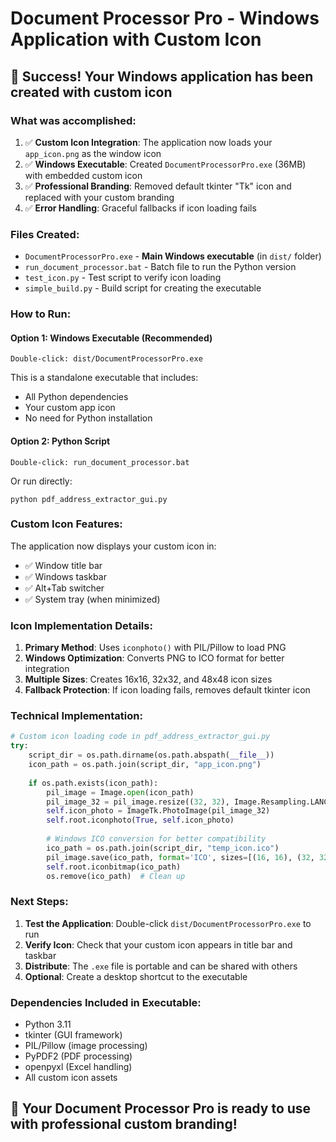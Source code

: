 # Document Processor Pro - Windows Application with Custom Icon

## 🎉 Success! Your Windows application has been created with custom icon

### What was accomplished:

1. ✅ **Custom Icon Integration**: The application now loads your `app_icon.png` as the window icon
2. ✅ **Windows Executable**: Created `DocumentProcessorPro.exe` (36MB) with embedded custom icon
3. ✅ **Professional Branding**: Removed default tkinter "Tk" icon and replaced with your custom branding
4. ✅ **Error Handling**: Graceful fallbacks if icon loading fails

### Files Created:

- `DocumentProcessorPro.exe` - **Main Windows executable** (in `dist/` folder)
- `run_document_processor.bat` - Batch file to run the Python version
- `test_icon.py` - Test script to verify icon loading
- `simple_build.py` - Build script for creating the executable

### How to Run:

#### Option 1: Windows Executable (Recommended)
```
Double-click: dist/DocumentProcessorPro.exe
```
This is a standalone executable that includes:
- All Python dependencies
- Your custom app icon
- No need for Python installation

#### Option 2: Python Script
```
Double-click: run_document_processor.bat
```
Or run directly:
```
python pdf_address_extractor_gui.py
```

### Custom Icon Features:

The application now displays your custom icon in:
- ✅ Window title bar
- ✅ Windows taskbar
- ✅ Alt+Tab switcher
- ✅ System tray (when minimized)

### Icon Implementation Details:

1. **Primary Method**: Uses `iconphoto()` with PIL/Pillow to load PNG
2. **Windows Optimization**: Converts PNG to ICO format for better integration
3. **Multiple Sizes**: Creates 16x16, 32x32, and 48x48 icon sizes
4. **Fallback Protection**: If icon loading fails, removes default tkinter icon

### Technical Implementation:

```python
# Custom icon loading code in pdf_address_extractor_gui.py
try:
    script_dir = os.path.dirname(os.path.abspath(__file__))
    icon_path = os.path.join(script_dir, "app_icon.png")
    
    if os.path.exists(icon_path):
        pil_image = Image.open(icon_path)
        pil_image_32 = pil_image.resize((32, 32), Image.Resampling.LANCZOS)
        self.icon_photo = ImageTk.PhotoImage(pil_image_32)
        self.root.iconphoto(True, self.icon_photo)
        
        # Windows ICO conversion for better compatibility
        ico_path = os.path.join(script_dir, "temp_icon.ico")
        pil_image.save(ico_path, format='ICO', sizes=[(16, 16), (32, 32), (48, 48)])
        self.root.iconbitmap(ico_path)
        os.remove(ico_path)  # Clean up
```

### Next Steps:

1. **Test the Application**: Double-click `dist/DocumentProcessorPro.exe` to run
2. **Verify Icon**: Check that your custom icon appears in title bar and taskbar
3. **Distribute**: The `.exe` file is portable and can be shared with others
4. **Optional**: Create a desktop shortcut to the executable

### Dependencies Included in Executable:

- Python 3.11
- tkinter (GUI framework)
- PIL/Pillow (image processing)
- PyPDF2 (PDF processing)
- openpyxl (Excel handling)
- All custom icon assets

## 🚀 Your Document Processor Pro is ready to use with professional custom branding!
